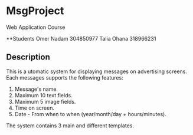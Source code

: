 # MsgProject
Web Application Course

**Students
Omer Nadam 304850977
Talia Ohana 318966231 

## Description
This is a utomatic system for displaying messages on advertising screens.
Each messages supports the following features:
1. Message's name.
2. Maximum 10 text fields.
3. Maximum 5 image fields.
4. Time on screen.
5. Date - From when to when (year/month/day + hours/minutes).

The system contains 3 main and different templates.




